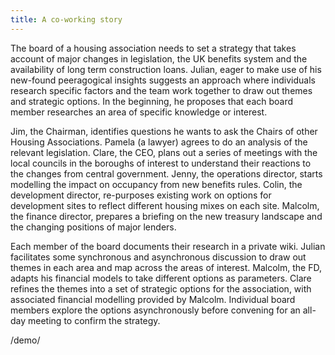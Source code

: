 ```yaml
---
title: A co-working story
---
```

The board of a housing association needs to set a strategy that takes
account of major changes in legislation, the UK benefits system and the
availability of long term construction loans. Julian, eager to make use
of his new-found peeragogical insights suggests an approach where
individuals research specific factors and the team work together to draw
out themes and strategic options. In the beginning, he proposes that each board
member researches an area of specific knowledge or interest.

Jim, the Chairman, identifies questions he wants to ask the Chairs of
other Housing Associations. Pamela (a lawyer) agrees to do an analysis
of the relevant legislation. Clare, the CEO, plans out a series of
meetings with the local councils in the boroughs of interest to
understand their reactions to the changes from central government.
Jenny, the operations director, starts modelling the impact on occupancy
from new benefits rules. Colin, the development director, re-purposes
existing work on options for development sites to reflect different
housing mixes on each site. Malcolm, the finance director, prepares a
briefing on the new treasury landscape and the changing positions of
major lenders.

Each member of the board documents their research in a private wiki.
Julian facilitates some synchronous and asynchronous discussion to draw
out themes in each area and map across the areas of interest. Malcolm,
the FD, adapts his financial models to take different options as
parameters. Clare refines the themes into a set of strategic options for
the association, with associated financial modelling provided by
Malcolm. Individual board members explore the options asynchronously
before convening for an all-day meeting to confirm the strategy.

/demo/
